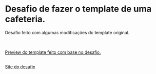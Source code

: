 # Desafio de fazer o template de uma cafeteria. 
Desafio feito com algumas modificações do template original.
<br>
<br>
<br>
<blockquote class="imgur-embed-pub" lang="en" data-id="a/Rh0Fc7y" data-context="false" ><a href="//imgur.com/a/Rh0Fc7y"></a></blockquote><script async src="//s.imgur.com/min/embed.js" charset="utf-8"></script>



<a href="https://imgur.com/a/Rh0Fc7y">Preview do template feito com base no desafio. </a>
<br>
<br>  
   
<a href="https://devchallenge.vercel.app/challenges/5f94dfc04b6510002196cb1d/details">Site do desafio</a>
